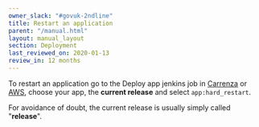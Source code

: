 ```yaml
---
owner_slack: "#govuk-2ndline"
title: Restart an application
parent: "/manual.html"
layout: manual_layout
section: Deployment
last_reviewed_on: 2020-01-13
review_in: 12 months
---
```


To restart an application go to the Deploy app jenkins job in [Carrenza](https://deploy.publishing.service.gov.uk/job/Deploy_App/build) or [AWS](https://deploy.blue.production.govuk.digital/job/Deploy_App/build), choose your app, the **current release** and select `app:hard_restart`.

For avoidance of doubt, the current release is usually simply called "**release**".
